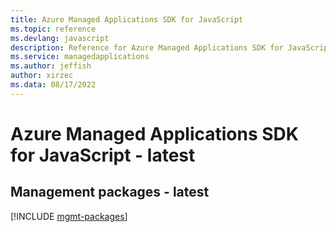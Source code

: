 ```yaml
---
title: Azure Managed Applications SDK for JavaScript
ms.topic: reference
ms.devlang: javascript
description: Reference for Azure Managed Applications SDK for JavaScript
ms.service: managedapplications
ms.author: jeffish
author: xirzec
ms.data: 08/17/2022
---
```

# Azure Managed Applications SDK for JavaScript - latest

## Management packages - latest
[!INCLUDE [mgmt-packages](managed-applications-mgmt-index.md)]
